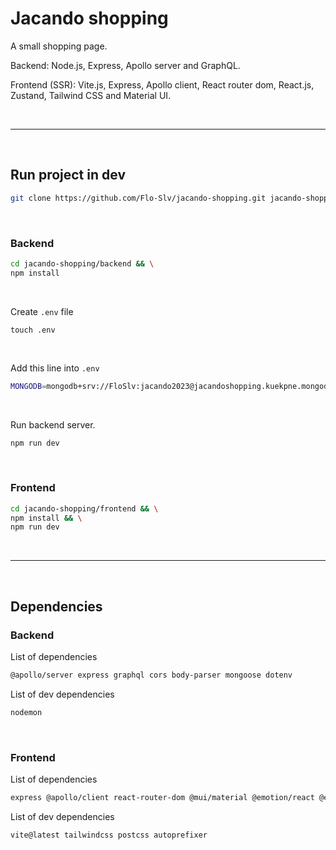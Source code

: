 # Jacando shopping
A small shopping page.

Backend: Node.js, Express, Apollo server and GraphQL.

Frontend (SSR): Vite.js, Express, Apollo client, React router dom, React.js, Zustand, Tailwind CSS and Material UI.

<br />

---


<br />

## Run project in dev
```sh
git clone https://github.com/Flo-Slv/jacando-shopping.git jacando-shopping
```

<br />

### Backend
```sh
cd jacando-shopping/backend && \
npm install
```

<br />

Create `.env` file
```env
touch .env
```

<br />

Add this line into `.env`
```sh
MONGODB=mongodb+srv://FloSlv:jacando2023@jacandoshopping.kuekpne.mongodb.net/jacando-shopping?retryWrites=true&w=majority
```

<br />

Run backend server.
```sh
npm run dev
```

<br />

### Frontend
```sh
cd jacando-shopping/frontend && \
npm install && \
npm run dev
```

<br />

---

<br />

## Dependencies
### Backend
List of dependencies
```sh
@apollo/server express graphql cors body-parser mongoose dotenv
```

List of dev dependencies
```sh
nodemon
```

<br />

### Frontend
List of dependencies
```sh
express @apollo/client react-router-dom @mui/material @emotion/react @emotion/styled clsx zustand
```

List of dev dependencies
```sh
vite@latest tailwindcss postcss autoprefixer
```
